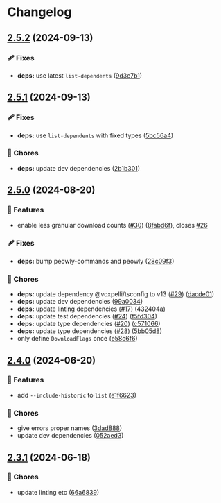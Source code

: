 # Changelog

## [2.5.2](https://github.com/voxpelli/list-dependents-cli/compare/v2.5.1...v2.5.2) (2024-09-13)


### 🩹 Fixes

* **deps:** use latest `list-dependents` ([9d3e7b1](https://github.com/voxpelli/list-dependents-cli/commit/9d3e7b11ef20ab2468e5f70b3fa99130614e5b6d))

## [2.5.1](https://github.com/voxpelli/list-dependents-cli/compare/v2.5.0...v2.5.1) (2024-09-13)


### 🩹 Fixes

* **deps:** use `list-dependents` with fixed types ([5bc56a4](https://github.com/voxpelli/list-dependents-cli/commit/5bc56a49df846da937d6537b4e2606c2fa7a9a7f))


### 🧹 Chores

* **deps:** update dev dependencies ([2b1b301](https://github.com/voxpelli/list-dependents-cli/commit/2b1b301d7afadf3c10801fd6bbcbb78a7c902637))

## [2.5.0](https://github.com/voxpelli/list-dependents-cli/compare/v2.4.0...v2.5.0) (2024-08-20)


### 🌟 Features

* enable less granular download counts ([#30](https://github.com/voxpelli/list-dependents-cli/issues/30)) ([8fabd6f](https://github.com/voxpelli/list-dependents-cli/commit/8fabd6ff3295354e91c26e5a970030b417744de9)), closes [#26](https://github.com/voxpelli/list-dependents-cli/issues/26)


### 🩹 Fixes

* **deps:** bump peowly-commands and peowly ([28c09f3](https://github.com/voxpelli/list-dependents-cli/commit/28c09f3cbe2f7181db49a1e2abd5351becfa4c8e))


### 🧹 Chores

* **deps:** update dependency @voxpelli/tsconfig to v13 ([#29](https://github.com/voxpelli/list-dependents-cli/issues/29)) ([dacde01](https://github.com/voxpelli/list-dependents-cli/commit/dacde01e453461fc7f511b282af85f52ff3c12ca))
* **deps:** update dev dependencies ([99a0034](https://github.com/voxpelli/list-dependents-cli/commit/99a00349e06a64e4b74389c48e1ac531f72bb946))
* **deps:** update linting dependencies ([#17](https://github.com/voxpelli/list-dependents-cli/issues/17)) ([432404a](https://github.com/voxpelli/list-dependents-cli/commit/432404aac69f7f656d531284acd7d212dbe0e6a4))
* **deps:** update test dependencies ([#24](https://github.com/voxpelli/list-dependents-cli/issues/24)) ([f5fd304](https://github.com/voxpelli/list-dependents-cli/commit/f5fd304d4a29dde4850227daad54db9521369c57))
* **deps:** update type dependencies ([#20](https://github.com/voxpelli/list-dependents-cli/issues/20)) ([c571066](https://github.com/voxpelli/list-dependents-cli/commit/c571066f294646a5bafea7a5f09742b80558027f))
* **deps:** update type dependencies ([#28](https://github.com/voxpelli/list-dependents-cli/issues/28)) ([5bb05d8](https://github.com/voxpelli/list-dependents-cli/commit/5bb05d8691c76a0209b1e2dce366b9afe9fc2ae8))
* only define `DownloadFlags` once ([e58c6f6](https://github.com/voxpelli/list-dependents-cli/commit/e58c6f6510e40d5987edd40af3439303779c3383))

## [2.4.0](https://github.com/voxpelli/list-dependents-cli/compare/v2.3.1...v2.4.0) (2024-06-20)


### 🌟 Features

* add `--include-historic` to `list` ([e1f6623](https://github.com/voxpelli/list-dependents-cli/commit/e1f66234d36d287975740edc31033a59ed11dce1))


### 🧹 Chores

* give errors proper names ([3dad888](https://github.com/voxpelli/list-dependents-cli/commit/3dad8883634591b3946678f0493637b74b26c013))
* update dev dependencies ([052aed3](https://github.com/voxpelli/list-dependents-cli/commit/052aed3ad52971e31f04490764f31e71537fc721))

## [2.3.1](https://github.com/voxpelli/list-dependents-cli/compare/v2.3.0...v2.3.1) (2024-06-18)


### 🧹 Chores

* update linting etc ([66a6839](https://github.com/voxpelli/list-dependents-cli/commit/66a683981c5014d69a5b1c1e3a5c8c73483be48e))
